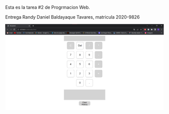 Esta es la tarea #2 de Progrmacion Web.

Entrega Randy Daniel Baldayaque Tavares, matricula 2020-9826

![Mi Captura De Pantalla](media\ScreenshotCalculadora.png?raw=true)